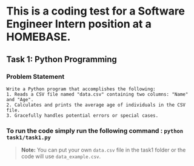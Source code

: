 # This is a coding test for a Software Engineer Intern position at a HOMEBASE.

## Task 1: Python Programming
### Problem Statement
    Write a Python program that accomplishes the following:
    1. Reads a CSV file named "data.csv" containing two columns: "Name" and "Age".
    2. Calculates and prints the average age of individuals in the CSV file. 
    3. Gracefully handles potential errors or special cases.

### To run the code simply run the following command : `python task1/task1.py` 
> **Note:** You can put your own `data.csv` file in the task1 folder or the code will use `data_example.csv`.